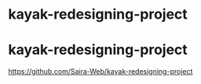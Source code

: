# kayak-redesigning-project
# kayak-redesigning-project
https://github.com/Saira-Web/kayak-redesigning-project